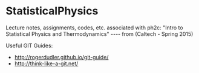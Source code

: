 # StatisticalPhysics
Lecture notes, assignments, codes, etc. associated with ph2c: "Intro to Statistical Physics and Thermodynamics"
---- from (Caltech - Spring 2015) 

Useful GIT Guides:
* http://rogerdudler.github.io/git-guide/
* http://think-like-a-git.net/
